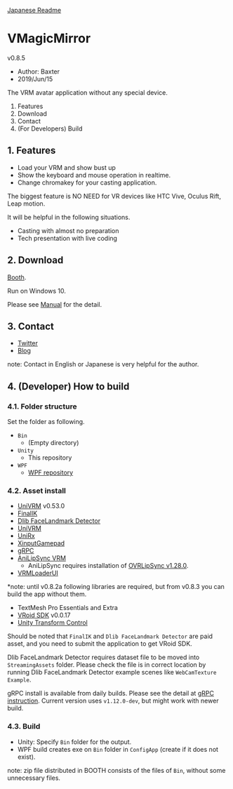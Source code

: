 
[Japanese Readme](https://github.com/malaybaku/VMagicMirror/blob/master/README.md)

# VMagicMirror

v0.8.5

* Author: Baxter
* 2019/Jun/15

The VRM avatar application without any special device.

1. Features
2. Download
3. Contact
4. (For Developers) Build


## 1. Features

* Load your VRM and show bust up 
* Show the keyboard and mouse operation in realtime.
* Change chromakey for your casting application.

The biggest feature is NO NEED for VR devices like HTC Vive, Oculus Rift, Leap motion.

It will be helpful in the following situations.

* Casting with almost no preparation
* Tech presentation with live coding

## 2. Download

[Booth](https://booth.pm/en/items/1272298).

Run on Windows 10.

Please see [Manual](https://github.com/malaybaku/VMagicMirror/blob/master/doc/manual_en.md) for the detail.

## 3. Contact

* [Twitter](https://twitter.com/baku_dreameater)
* [Blog](https://www.baku-dreameater.net/)

note: Contact in English or Japanese is very helpful for the author.

## 4. (Developer) How to build

### 4.1. Folder structure

Set the folder as following.

+ `Bin`
    + (Empty directory)
+ `Unity`
    + This repository
+ `WPF`
    + [WPF repository](https://github.com/malaybaku/VMAgicMirrorConfig)

### 4.2. Asset install

* [UniVRM](https://dwango.github.io/vrm/) v0.53.0
* [FinalIK](https://assetstore.unity.com/packages/tools/animation/final-ik-14290)
* [Dlib FaceLandmark Detector](https://assetstore.unity.com/packages/tools/integration/dlib-facelandmark-detector-64314)
* [UniVRM](https://dwango.github.io/vrm/)
* [UniRx](https://github.com/neuecc/UniRx)
* [XinputGamepad](https://github.com/kaikikazu/XinputGamePad)
* [gRPC](https://github.com/grpc/grpc)
* [AniLipSync VRM](https://github.com/sh-akira/AniLipSync-VRM)
    + AniLipSync requires installation of [OVRLipSync v1.28.0](https://developer.oculus.com/downloads/package/oculus-lipsync-unity/1.28.0/).
* [VRMLoaderUI](https://github.com/m2wasabi/VRMLoaderUI)

*note: until v0.8.2a following libraries are required, but from v0.8.3 you can build the app without them.

* TextMesh Pro Essentials and Extra
* [VRoid SDK](https://vroid.pixiv.help/hc/ja/sections/360002815734-VRoid-SDK-SDK%E9%80%A3%E6%90%BA%E3%82%B5%E3%83%BC%E3%83%93%E3%82%B9%E3%81%AB%E3%81%A4%E3%81%84%E3%81%A6) v0.0.17
* [Unity Transform Control](https://github.com/mattatz/unity-transform-control)


Should be noted that `FinalIK` and `Dlib FaceLandmark Detector` are paid asset, and you need to submit the application to get VRoid SDK.

Dlib FaceLandmark Detector requires dataset file to be moved into `StreamingAssets` folder. Please check the file is in correct location by running Dlib FaceLandmark Detector example scenes like `WebCamTexture Example`.

gRPC install is available from daily builds. 
Please see the detail at [gRPC instruction](https://github.com/grpc/grpc/tree/master/src/csharp/experimental). Current version uses `v1.12.0-dev`, but might work with newer build.

### 4.3. Build

* Unity: Specify `Bin` folder for the output.
* WPF build creates exe on `Bin` folder in `ConfigApp` (create if it does not exist).

note: zip file distributed in BOOTH consists of the files of `Bin`, without some unnecessary files.
